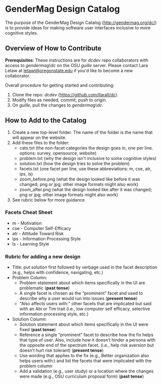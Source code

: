 # GenderMag Design Catalog

The purpose of the GenderMag Design Catalog (http://gendermag.org/dc/) is to provide ideas for making software user interfaces inclusive to more cognitive styles.

## Overview of How to Contribute
**Prerequisites**: These instructions are for _dcdev_ repo collaborators with access to _gendermag\dc_ on the OSU _guille_ server. Please contact Lara Letaw at letawl@oregonstate.edu if you'd like to become a new collaborator.

Overall procedure for getting started and contributing:
1. Clone the repo: _dcdev_ (https://github.com/llarall/dc).
2. Modify files as needed, commit, push to origin.
3. On _guille_, pull the changes to _gendermag\dc_.

## How to Add to the Catalog
1. Create a new top-level folder. The name of the folder is the name that will appear on the website.
2. Add these files to the folder:
	- cats.txt (the non-facet categories the design goes in, one per line. options: survey, opensource, website)
	- problem.txt (why the design isn't inclusive to some cognitive styles)
	- solution.txt (how the design tries to solve the problem)
	- facets.txt (one facet per line, use these abbreviations: m, cse, atr, ips, ls)
	- zoom_before.png (what the design looked like before it was changed; png or jpg; other image formats might also work)
	- zoom_after.png (what the design looked like after it was changed; png or jpg; other image formats might also work)
3. See rubric below for more guidance

### Facets Cheat Sheet
* m - Motivation
* cse - Computer Self-Efficacy
* atr - Attitude Toward Risk 
* ips - Information Processing Style
* ls - Learning Style

### Rubric for adding a new design
- Title: put solution first followed by verbage used in the facet description (e.g., helps with confidence, navigating, etc.)
- Problem Column:
  * Problem statement about which items specifically in the UI are problematic (**past tense**)
  * A single facet is chosen as the “prominent” facet and used to describe why a user would run into issues (**present tense**)
  * "Also affects users with:" other facets that are implicated but said with an Abi or Tim trait (i.e., low computer self efficacy, selective information processing style, etc.)
- Solution Column:
  * Solution statement about which items specifically in the UI were fixed (**past tense**)
  * Reference a single “prominent” facet to describe how the fix helps that type of user. Also, include how it doesn’t hinder a persona with the opposite end of the spectrum facet. (i.e., help risk aversion but doesn’t hurt risk tolerant) (**present tense**)
  * Use wording that applies to the fix (e.g., Better organization also helps users with:) and list the facets that were implicated with the problem column
  * Add a validation (e.g., user study) or a location where the changes were made (e.g., OSU curriculum proposal form) (**past tense**)
